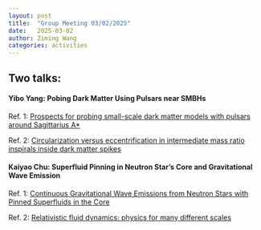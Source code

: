 ```yaml
---
layout: post
title:  "Group Meeting 03/02/2025"
date:   2025-03-02
author: Ziming Wang
categories: activities
---
```


## Two talks:


#### Yibo Yang: Pobing Dark Matter Using Pulsars near SMBHs
Ref. 1: [Prospects for probing small-scale dark matter models with pulsars around Sagittarius A*](https://doi.org/10.48550/arXiv.2312.01889)

Ref. 2: [Circularization versus eccentrification in intermediate mass ratio inspirals inside dark matter spikes](https://doi.org/10.1103/PhysRevD.105.063029)

#### Kaiyao Chu: Superfluid Pinning in Neutron Star’s Core and Gravitational Wave Emission
Ref. 1: [Continuous Gravitational Wave Emissions from Neutron Stars with Pinned Superfluids in the Core](https://doi.org/10.48550/arXiv.2211.15507)

Ref. 2: [Relativistic fluid dynamics: physics for many different scales](https://doi.org/10.1007/s41114-021-00031-6)



